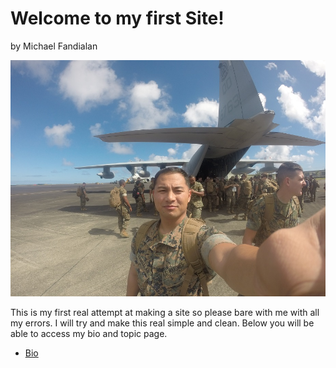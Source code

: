 # Welcome to my first Site!
by Michael Fandialan

![Alt Text](Me1.JPG)

This is my first real attempt at making a site so please bare with me with all my errors. I will try and make this real simple and clean. Below you will be able to access my bio and topic page.

+ [Bio](mfandialan.github.io/bio.md)
